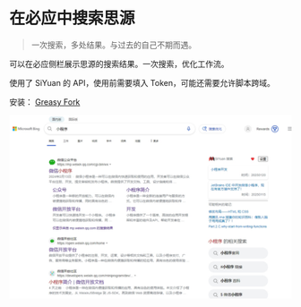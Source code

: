 # 在必应中搜索思源

> 一次搜索，多处结果。与过去的自己不期而遇。

可以在必应侧栏展示思源的搜索结果。一次搜索，优化工作流。

使用了 SiYuan 的 API，使用前需要填入 Token，可能还需要允许脚本跨域。

安装： [Greasy Fork](https://greasyfork.org/zh-CN/scripts/526841-%E5%9C%A8%E5%BF%85%E5%BA%94-bing-%E4%B8%AD%E6%90%9C%E7%B4%A2%E6%80%9D%E6%BA%90-siyuan)

![](/assets/function.jpeg)